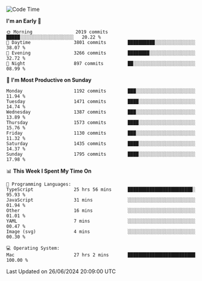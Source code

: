 <!--START_SECTION:waka-->
![Code Time](http://img.shields.io/badge/Code%20Time-4%2C109%20hrs%2017%20mins-blue)

**I'm an Early 🐤** 

```text
🌞 Morning                2019 commits        █████░░░░░░░░░░░░░░░░░░░░   20.22 % 
🌆 Daytime                3801 commits        ██████████░░░░░░░░░░░░░░░   38.07 % 
🌃 Evening                3266 commits        ████████░░░░░░░░░░░░░░░░░   32.72 % 
🌙 Night                  897 commits         ██░░░░░░░░░░░░░░░░░░░░░░░   08.99 % 
```
📅 **I'm Most Productive on Sunday** 

```text
Monday                   1192 commits        ███░░░░░░░░░░░░░░░░░░░░░░   11.94 % 
Tuesday                  1471 commits        ████░░░░░░░░░░░░░░░░░░░░░   14.74 % 
Wednesday                1387 commits        ███░░░░░░░░░░░░░░░░░░░░░░   13.89 % 
Thursday                 1573 commits        ████░░░░░░░░░░░░░░░░░░░░░   15.76 % 
Friday                   1130 commits        ███░░░░░░░░░░░░░░░░░░░░░░   11.32 % 
Saturday                 1435 commits        ████░░░░░░░░░░░░░░░░░░░░░   14.37 % 
Sunday                   1795 commits        ████░░░░░░░░░░░░░░░░░░░░░   17.98 % 
```


📊 **This Week I Spent My Time On** 

```text
💬 Programming Languages: 
TypeScript               25 hrs 56 mins      ████████████████████████░   95.93 % 
JavaScript               31 mins             ░░░░░░░░░░░░░░░░░░░░░░░░░   01.94 % 
Other                    16 mins             ░░░░░░░░░░░░░░░░░░░░░░░░░   01.01 % 
YAML                     7 mins              ░░░░░░░░░░░░░░░░░░░░░░░░░   00.47 % 
Image (svg)              4 mins              ░░░░░░░░░░░░░░░░░░░░░░░░░   00.30 % 

💻 Operating System: 
Mac                      27 hrs 2 mins       █████████████████████████   100.00 % 
```


 Last Updated on 26/06/2024 20:09:00 UTC
<!--END_SECTION:waka-->
